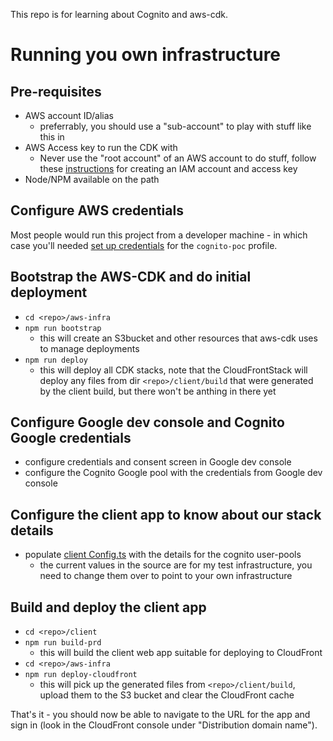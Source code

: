 This repo is for learning about Cognito and aws-cdk.

# Running you own infrastructure

## Pre-requisites

* AWS account ID/alias
  * preferrably, you should use a "sub-account" to play with stuff like this
  in
* AWS Access key to run the CDK with
  * Never use the "root account" of an AWS account to do stuff, follow these
    [instructions](./doc/create-iam-account.md) for creating an IAM account and
    access key
* Node/NPM available on the path

## Configure AWS credentials

Most people would run this project from a developer machine - in which case
you'll needed [set up credentials](./doc/aws-credentials.md) for the 
`cognito-poc` profile.

## Bootstrap the AWS-CDK and do initial deployment
* `cd <repo>/aws-infra`
* `npm run bootstrap`
  * this will create an S3bucket and other resources that aws-cdk uses to manage
  deployments
* `npm run deploy`
  * this will deploy all CDK stacks, note that the CloudFrontStack will deploy 
  any files from dir `<repo>/client/build` that were generated by the 
  client build, but there won't be anthing in there yet

## Configure Google dev console and Cognito Google credentials
* configure credentials and consent screen in Google dev console
* configure the Cognito Google pool with the credentials from Google dev console

## Configure the client app to know about our stack details
* populate [client Config.ts](./client/src/Config.ts) with the details for
the cognito user-pools
  * the current values in the source are for my test infrastructure, you need
  to change them over to point to your own infrastructure

## Build and deploy the client app
* `cd <repo>/client`
* `npm run build-prd`
  * this will build the client web app suitable for deploying to CloudFront
* `cd <repo>/aws-infra`
* `npm run deploy-cloudfront`
  * this will pick up the generated files from `<repo>/client/build`, upload
  them to the S3 bucket and clear the CloudFront cache

That's it - you should now be able to navigate to the URL for the app and 
sign in (look in the CloudFront console under "Distribution domain name").


